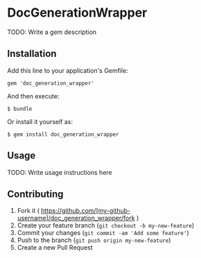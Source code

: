 # DocGenerationWrapper

TODO: Write a gem description

## Installation

Add this line to your application's Gemfile:

    gem 'doc_generation_wrapper'

And then execute:

    $ bundle

Or install it yourself as:

    $ gem install doc_generation_wrapper

## Usage

TODO: Write usage instructions here

## Contributing

1. Fork it ( https://github.com/[my-github-username]/doc_generation_wrapper/fork )
2. Create your feature branch (`git checkout -b my-new-feature`)
3. Commit your changes (`git commit -am 'Add some feature'`)
4. Push to the branch (`git push origin my-new-feature`)
5. Create a new Pull Request
